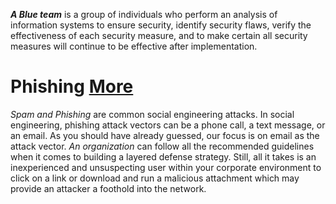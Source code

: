 ***A Blue team*** is a group of individuals who perform an analysis of information systems to ensure security, identify security flaws, verify the effectiveness of each security measure, and to make certain all security measures will continue to be effective after implementation.

# Phishing [More](Phishing)
*Spam and Phishing* are common social engineering attacks. In social engineering, phishing attack vectors can be a phone call, a text message, or an email. As you should have already guessed, our focus is on email as the attack vector.
*An organization* can follow all the recommended guidelines when it comes to building a layered defense strategy. Still, all it takes is an inexperienced and unsuspecting user within your corporate environment to click on a link or download and run a malicious attachment which may provide an attacker a foothold into the network.
